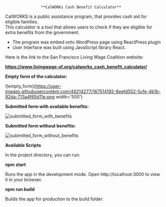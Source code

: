                     **CalWORKs Cash Benefit Calculator**
                                                         
CalWORKS is a public assistance program, that provides cash aid for eligible families. <br>
This calculator is a tool that allows users to check if they are eligible for extra benefits from the government. 

* The program was embed onto WordPress page using ReactPress plugin</br>
* User Interface was built using JavaScript library React.

Here is the link to the San Francisco Living Wage Coalition website:

**https://www.livingwage-sf.org/calworks_cash_benefit_calculator/**

**Empty form of the calculator:**

![empty_form](https://user-images.githubusercontent.com/46214277/167514192-8eefd552-5cfe-4b1b-92da-713a4f65d11e.png width='500')


**Submitted form with available benefits:**

![submitted_form_with_benefits](https://user-images.githubusercontent.com/46214277/167514216-230cd635-1a44-441c-bf6d-c65b9e22bc09.png)


**Submitted form without benefits:**

![submitted_form_without_benefits](https://user-images.githubusercontent.com/46214277/167514242-46dbc78b-e2c7-4dc4-893c-ded49cf4fe3a.png)


**Available Scripts**

In the project directory, you can run:

**npm start**

Runs the app in the development mode. Open http://localhost:3000 to view it in your browser.

**npm run build**

Builds the app for production to the build folder.
